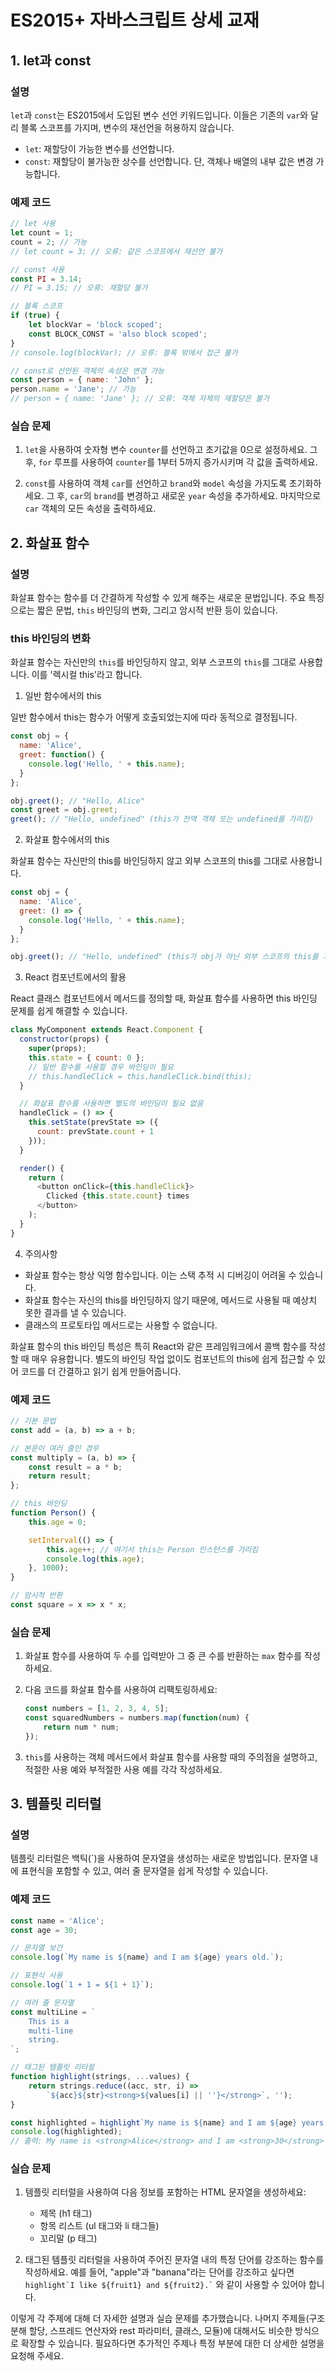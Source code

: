 # ES2015+ 자바스크립트 상세 교재

## 1. let과 const

### 설명
`let`과 `const`는 ES2015에서 도입된 변수 선언 키워드입니다. 이들은 기존의 `var`와 달리 블록 스코프를 가지며, 변수의 재선언을 허용하지 않습니다.

- `let`: 재할당이 가능한 변수를 선언합니다.
- `const`: 재할당이 불가능한 상수를 선언합니다. 단, 객체나 배열의 내부 값은 변경 가능합니다.

### 예제 코드
```javascript
// let 사용
let count = 1;
count = 2; // 가능
// let count = 3; // 오류: 같은 스코프에서 재선언 불가

// const 사용
const PI = 3.14;
// PI = 3.15; // 오류: 재할당 불가

// 블록 스코프
if (true) {
    let blockVar = 'block scoped';
    const BLOCK_CONST = 'also block scoped';
}
// console.log(blockVar); // 오류: 블록 밖에서 접근 불가

// const로 선언된 객체의 속성은 변경 가능
const person = { name: 'John' };
person.name = 'Jane'; // 가능
// person = { name: 'Jane' }; // 오류: 객체 자체의 재할당은 불가
```

### 실습 문제
1. `let`을 사용하여 숫자형 변수 `counter`를 선언하고 초기값을 0으로 설정하세요. 
   그 후, `for` 루프를 사용하여 `counter`를 1부터 5까지 증가시키며 각 값을 출력하세요.

2. `const`를 사용하여 객체 `car`를 선언하고 `brand`와 `model` 속성을 가지도록 초기화하세요. 
   그 후, `car`의 `brand`를 변경하고 새로운 `year` 속성을 추가하세요. 
   마지막으로 `car` 객체의 모든 속성을 출력하세요.

## 2. 화살표 함수

### 설명
화살표 함수는 함수를 더 간결하게 작성할 수 있게 해주는 새로운 문법입니다. 
주요 특징으로는 짧은 문법, `this` 바인딩의 변화, 그리고 암시적 반환 등이 있습니다.

### this 바인딩의 변화
화살표 함수는 자신만의 `this`를 바인딩하지 않고, 외부 스코프의 `this`를 그대로 사용합니다. 이를 '렉시컬 this'라고 합니다.

1. 일반 함수에서의 this

일반 함수에서 this는 함수가 어떻게 호출되었는지에 따라 동적으로 결정됩니다.

```javascript
const obj = {
  name: 'Alice',
  greet: function() {
    console.log('Hello, ' + this.name);
  }
};

obj.greet(); // "Hello, Alice"
const greet = obj.greet;
greet(); // "Hello, undefined" (this가 전역 객체 또는 undefined를 가리킴)
```

2. 화살표 함수에서의 this

화살표 함수는 자신만의 this를 바인딩하지 않고 외부 스코프의 this를 그대로 사용합니다.

```javascript
const obj = {
  name: 'Alice',
  greet: () => {
    console.log('Hello, ' + this.name);
  }
};

obj.greet(); // "Hello, undefined" (this가 obj가 아닌 외부 스코프의 this를 가리킴)
```

3. React 컴포넌트에서의 활용

React 클래스 컴포넌트에서 메서드를 정의할 때, 화살표 함수를 사용하면 this 바인딩 문제를 쉽게 해결할 수 있습니다.

```javascript
class MyComponent extends React.Component {
  constructor(props) {
    super(props);
    this.state = { count: 0 };
    // 일반 함수를 사용할 경우 바인딩이 필요
    // this.handleClick = this.handleClick.bind(this);
  }

  // 화살표 함수를 사용하면 별도의 바인딩이 필요 없음
  handleClick = () => {
    this.setState(prevState => ({
      count: prevState.count + 1
    }));
  }

  render() {
    return (
      <button onClick={this.handleClick}>
        Clicked {this.state.count} times
      </button>
    );
  }
}
```

4. 주의사항

- 화살표 함수는 항상 익명 함수입니다. 이는 스택 추적 시 디버깅이 어려울 수 있습니다.
- 화살표 함수는 자신의 this를 바인딩하지 않기 때문에, 메서드로 사용될 때 예상치 못한 결과를 낼 수 있습니다.
- 클래스의 프로토타입 메서드로는 사용할 수 없습니다.

화살표 함수의 this 바인딩 특성은 특히 React와 같은 프레임워크에서 콜백 함수를 작성할 때 매우 유용합니다. 별도의 바인딩 작업 없이도 컴포넌트의 this에 쉽게 접근할 수 있어 코드를 더 간결하고 읽기 쉽게 만들어줍니다.

### 예제 코드
```javascript
// 기본 문법
const add = (a, b) => a + b;

// 본문이 여러 줄인 경우
const multiply = (a, b) => {
    const result = a * b;
    return result;
};

// this 바인딩
function Person() {
    this.age = 0;

    setInterval(() => {
        this.age++; // 여기서 this는 Person 인스턴스를 가리킴
        console.log(this.age);
    }, 1000);
}

// 암시적 반환
const square = x => x * x;
```

### 실습 문제

1. 화살표 함수를 사용하여 두 수를 입력받아 그 중 큰 수를 반환하는 `max` 함수를 작성하세요.

2. 다음 코드를 화살표 함수를 사용하여 리팩토링하세요:

   ```javascript
   const numbers = [1, 2, 3, 4, 5];
   const squaredNumbers = numbers.map(function(num) {
       return num * num;
   });
   ```

3. `this`를 사용하는 객체 메서드에서 화살표 함수를 사용할 때의 주의점을 설명하고, 
   적절한 사용 예와 부적절한 사용 예를 각각 작성하세요.

## 3. 템플릿 리터럴

### 설명
템플릿 리터럴은 백틱(`)을 사용하여 문자열을 생성하는 새로운 방법입니다. 
문자열 내에 표현식을 포함할 수 있고, 여러 줄 문자열을 쉽게 작성할 수 있습니다.

### 예제 코드
```javascript
const name = 'Alice';
const age = 30;

// 문자열 보간
console.log(`My name is ${name} and I am ${age} years old.`);

// 표현식 사용
console.log(`1 + 1 = ${1 + 1}`);

// 여러 줄 문자열
const multiLine = `
    This is a
    multi-line
    string.
`;

// 태그된 템플릿 리터럴
function highlight(strings, ...values) {
    return strings.reduce((acc, str, i) => 
        `${acc}${str}<strong>${values[i] || ''}</strong>`, '');
}

const highlighted = highlight`My name is ${name} and I am ${age} years old.`;
console.log(highlighted);
// 출력: My name is <strong>Alice</strong> and I am <strong>30</strong> years old.
```

### 실습 문제
1. 템플릿 리터럴을 사용하여 다음 정보를 포함하는 HTML 문자열을 생성하세요:
   - 제목 (h1 태그)
   - 항목 리스트 (ul 태그와 li 태그들)
   - 꼬리말 (p 태그)

2. 태그된 템플릿 리터럴을 사용하여 주어진 문자열 내의 특정 단어를 강조하는 함수를 작성하세요. 
   예를 들어, "apple"과 "banana"라는 단어를 강조하고 싶다면 
   `` highlight`I like ${fruit1} and ${fruit2}.` `` 와 같이 사용할 수 있어야 합니다.

이렇게 각 주제에 대해 더 자세한 설명과 실습 문제를 추가했습니다. 나머지 주제들(구조 분해 할당, 스프레드 연산자와 rest 파라미터, 클래스, 모듈)에 대해서도 비슷한 방식으로 확장할 수 있습니다. 필요하다면 추가적인 주제나 특정 부분에 대한 더 상세한 설명을 요청해 주세요.
